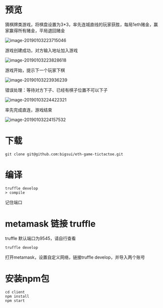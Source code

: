 

# 预览

猜棋牌类游戏，将棋盘设置为3*3，率先连城直线的玩家获胜，每局1eth赌金，赢家赢得所有赌金，平局退回赌金

![image-20190103223715046](https://ws1.sinaimg.cn/large/006tNc79ly1fytrv1hhz2j31gt0u0472.jpg)



游戏创建成功，对方输入地址加入游戏

![image-20190103223828618](https://ws4.sinaimg.cn/large/006tNc79ly1fytrwbscu5j31e90u0qdj.jpg)



游戏开始，提示下一个玩家下棋

![image-20190103223936239](https://ws2.sinaimg.cn/large/006tNc79ly1fytrxfo428j31j60u0n6z.jpg)



错误处理：等待对方下子、已经有棋子位置不可以下子

![image-20190103224422321](https://ws2.sinaimg.cn/large/006tNc79ly1fyts2es992j30qg11wn0o.jpg)



率先完成直连，游戏结束

![image-20190103224157532](https://ws4.sinaimg.cn/large/006tNc79ly1fytrzwh4thj31mf0u0dsk.jpg)



#



# 下载



```
git clone git@github.com:bigsui/eth-game-tictactoe.git
```



# 编译

```
truffle develop
> compile
```

记住端口



# metamask 链接 truffle

truffle 默认端口为9545，请自行查看

```
truffle develop
```

打开metamask，设置自定义网络，链接truffle develop，并导入两个账号



# 安装npm包

```
cd client
npm install
npm start
```



